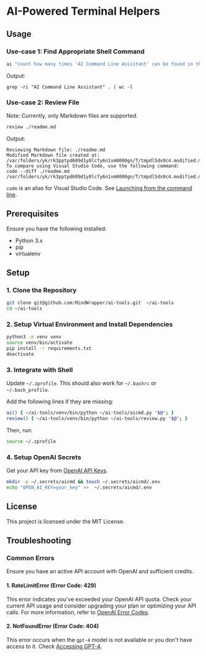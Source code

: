 # AI-Powered Terminal Helpers

## Usage

### Use-case 1: Find Appropriate Shell Command

```bash
ai "count how many times 'AI Command Line Assistant' can be found in the current dir"
```

Output:

`grep -ri "AI Command Line Assistant" . | wc -l`

### Use-case 2: Review File

Note: Currently, only Markdown files are supported.

```bash
review ./readme.md
```

Output:

```
Reviewing Markdown file: ./readme.md
Modified Markdown file created at: /var/folders/yk/rk3pptpd609d1y8lcfy6n1vm0000gn/T/tmpdl5dx9c4.modified.md
To compare using Visual Studio Code, use the following command:
code --diff ./readme.md /var/folders/yk/rk3pptpd609d1y8lcfy6n1vm0000gn/T/tmpdl5dx9c4.modified.md
```

`code` is an alias for Visual Studio Code. See [Launching from the command line](https://code.visualstudio.com/docs/setup/mac#_launching-from-the-command-line).

## Prerequisites

Ensure you have the following installed:

- Python 3.x
- pip
- virtualenv

## Setup

### 1. Clone the Repository

```bash
git clone git@github.com:MindWrapper/ai-tools.git  ~/ai-tools
cd ~/ai-tools
```

### 2. Setup Virtual Environment and Install Dependencies

```bash
python3 -m venv venv
source venv/bin/activate
pip install -r requirements.txt
deactivate
```

### 3. Integrate with Shell

Update `~/.zprofile`. This should also work for `~/.bashrc` or  `~/.bash_profile`.

Add the following lines if they are missing:

```bash
ai() { ~/ai-tools/venv/bin/python ~/ai-tools/aicmd.py "$@"; }
review() { ~/ai-tools/venv/bin/python ~/ai-tools/review.py "$@"; }
```

Then, run:

```bash
source ~/.zprofile
```

### 4. Setup OpenAI Secrets

Get your API key from [OpenAI API Keys](https://platform.openai.com/api-keys).

```bash
mkdir -p ~/.secrets/aicmd && touch ~/.secrets/aicmd/.env
echo "OPEN_AI_KEY=your_key" >>  ~/.secrets/aicmd/.env
```

## License

This project is licensed under the MIT License.

## Troubleshooting

### Common Errors

Ensure you have an active API account with OpenAI and sufficient credits.

#### 1. RateLimitError (Error Code: 429)

This error indicates you've exceeded your OpenAI API quota. Check your current API usage and consider upgrading your plan or optimizing your API calls. For more information, refer to [OpenAI Error Codes](https://platform.openai.com/docs/guides/error-codes/api-errors).

#### 2. NotFoundError (Error Code: 404)

This error occurs when the `gpt-4` model is not available or you don't have access to it. Check [Accessing GPT-4](https://help.openai.com/en/articles/7102672-how-can-i-access-gpt-4).